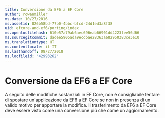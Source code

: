 ```yaml
---
title: Conversione da EF6 a EF Core
author: rowanmiller
ms.date: 10/27/2016
ms.assetid: 826b58bd-77b0-4bbc-bfcd-24d1ed3a8f38
uid: efcore-and-ef6/porting/index
ms.openlocfilehash: 610e57a79ab6aec696eab66901dd4223fee56d66
ms.sourcegitcommit: dadee5905ada9ecdbae28363a682950383ce3e10
ms.translationtype: HT
ms.contentlocale: it-IT
ms.lasthandoff: 08/27/2018
ms.locfileid: "42993262"
---
```

# <a name="porting-from-ef6-to-ef-core"></a>Conversione da EF6 a EF Core

A seguito delle modifiche sostanziali in EF Core, non è consigliabile tentare di spostare un'applicazione da EF6 a EF Core se non in presenza di un valido motivo per apportare la modifica. Il trasferimento da EF6 a EF Core deve essere visto come una conversione più che come un aggiornamento.
